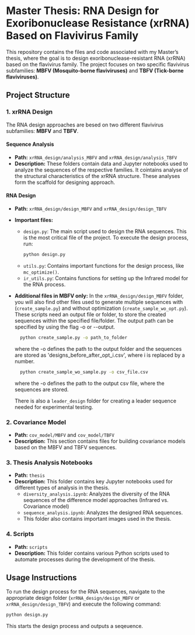 # Master Thesis: RNA Design for Exoribonuclease Resistance (xrRNA) Based on Flavivirus Family

This repository contains the files and code associated with my Master’s thesis, where the goal is to design exoribonuclease-resistant RNA (xrRNA) based on the flavivirus family. The project focuses on two specific flavivirus subfamilies: **MBFV (Mosquito-borne flaviviruses)** and **TBFV (Tick-borne flaviviruses)**.

## Project Structure

### 1. xrRNA Design
The RNA design approaches are besed on two different flavivirus subfamilies: **MBFV** and **TBFV**.

#### Sequence Analysis
- **Path:** `xrRNA_design/analysis_MBFV` and `xrRNA_design/analysis_TBFV`
- **Description:** These folders contain data and Jupyter notebooks used to analyze the sequences of the respective families. It cointains analyse of the structural characteristics of the xrRNA structure. These analyses form the scaffold for designing approach.

#### RNA Design
- **Path:** `xrRNA_design/design_MBFV` and `xrRNA_design/design_TBFV`
- **Important files:**
  - `design.py`: The main script used to design the RNA sequences. This is the most critical file of the project. To execute the design process, run:
    ```bash
    python design.py
    ```
  - `utils.py`: Contains important functions for the design process, like `mc_optimize()`.
  - `ir_utils.py`: Contains functions for setting up the Infrared model for the RNA process.

  
- **Additional files in MBFV only:** 
  In the `xrRNA_design/design_MBFV` folder, you will also find other files used to generate multiple sequences with (`create_sample.py`) and without optimization (`create_sample_wo_opt.py`). These scripts need an output file or folder, to store the created sequences within the specified file/folder. The output path can be specified by using the flag -o or --output. 
  ```bash
    python create_sample.py -o path_to_folder
  ```
  where the -o defines the path to the output folder and the sequences are stored as 'designs_before_after_opt_i.csv', where i is replaced by a number.
  
    ```bash
      python create_sample_wo_sample.py -o csv_file.csv
    ```
  where the -o defines the path to the output csv file, where the sequences are stored.
  
  There is also a `leader_design` folder for creating a leader sequence needed for experimental testing.

### 2. Covariance Model
- **Path:** `cov_model/MBFV` and `cov_model/TBFV`
- **Description:** This section contains files for building covariance models based on the MBFV and TBFV sequences.

### 3. Thesis Analysis Notebooks
- **Path:** `thesis`
- **Description:** This folder contains key Jupyter notebooks used for different types of analysis in the thesis.
  - `diversity_analysis.ipynb`: Analyzes the diversity of the RNA sequences of the difference model approaches (Infrared vs. Covariance model)
  - `sequence_analysis.ipynb`: Analyzes the designed RNA sequences.
  - This folder also contains important images used in the thesis.

### 4. Scripts
- **Path:** `scripts`
- **Description:** This folder contains various Python scripts used to automate processes during the development of the thesis.

## Usage Instructions

To run the design process for the RNA sequences, navigate to the appropriate design folder (`xrRNA_design/design_MBFV` or `xrRNA_design/design_TBFV`) and execute the following command:

```bash
python design.py
```
This starts the design process and outputs a seqeuence.
